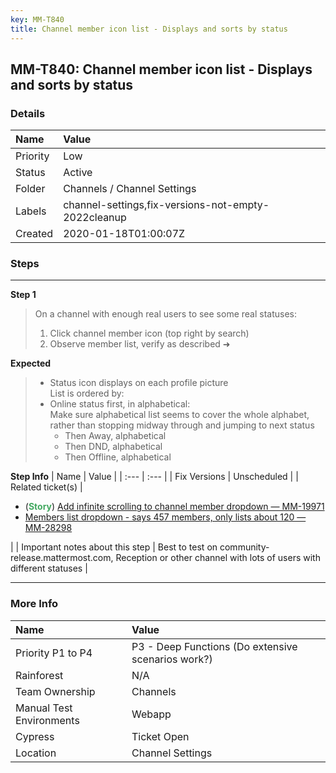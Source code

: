 ```yaml
---
key: MM-T840
title: Channel member icon list - Displays and sorts by status
---
```


## MM-T840: Channel member icon list - Displays and sorts by status

### Details

| Name     | Value                                               |
| :------- | :-------------------------------------------------- |
| Priority | Low                                                 |
| Status   | Active                                              |
| Folder   | Channels / Channel Settings                         |
| Labels   | channel-settings,fix-versions-not-empty-2022cleanup |
| Created  | 2020-01-18T01:00:07Z                                |

### Steps

<hr/>

**Step 1**

> <article>On a channel with enough real users to see some real statuses:<ol><li>Click channel member icon (top right by search)</li><li>Observe member list, verify as described ➜</li></ol></article>

**Expected**

> <article><ul><li>Status icon displays on each profile picture<br>List is ordered by:</li><li>Online status first, in alphabetical:<br>Make sure alphabetical list seems to cover the whole alphabet, rather than stopping midway through and jumping to next status<ul><li>Then Away, alphabetical</li><li>Then DND, alphabetical</li><li>Then Offline, alphabetical</li></ul></li></ul></article>

**Step Info**
| Name | Value |
| :--- | :--- |
| Fix Versions | Unscheduled |
| Related ticket(s) | <ul><li>(<strong><span style="color: rgb(65, 168, 95);">Story</span></strong>)&nbsp;<a href="https://mattermost.atlassian.net/browse/MM-19971">Add infinite scrolling to channel member dropdown — MM-19971</a></li><li><a href="https://mattermost.atlassian.net/browse/MM-28298">Members list dropdown - says 457 members, only lists about 120 — MM-28298</a></li></ul> |
| Important notes about this step | Best to test on community-release.mattermost.com, Reception or other channel with lots of users with different statuses |

<hr/>

### More Info

| Name                     | Value                                              |
| :----------------------- | :------------------------------------------------- |
| Priority P1 to P4        | P3 - Deep Functions (Do extensive scenarios work?) |
| Rainforest               | N/A                                                |
| Team Ownership           | Channels                                           |
| Manual Test Environments | Webapp                                             |
| Cypress                  | Ticket Open                                        |
| Location                 | Channel Settings                                   |
